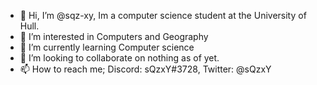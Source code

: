 - 👋 Hi, I’m @sqz-xy, Im a computer science student at the University of Hull.
- 👀 I’m interested in Computers and Geography
- 🌱 I’m currently learning Computer science
- 💞️ I’m looking to collaborate on nothing as of yet.
- 📫 How to reach me; Discord: sQzxY#3728, Twitter: @sQzxY

<!---
sqz-xy/sqz-xy is a ✨ special ✨ repository because its `README.md` (this file) appears on your GitHub profile.
You can click the Preview link to take a look at your changes.
--->
